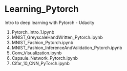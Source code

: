 # Learning_Pytorch
Intro to deep learning with Pytorch - Udacity


1. Pytorch_intro_1.ipynb
2. MNIST_GreyscaleHandWritten_Pytorch.ipynb
3. MNIST_Fashion_Pytorch.ipynb
4. MNIST_Fashion_InferenceAndValidation_Pytorch.ipynb
5. Conv_Visualization.ipynb
6. Capsule_Network_Pytorch.ipynb
7. Cifar_10_CNN_PyTorch.ipynb
